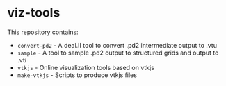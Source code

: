 # viz-tools

This repository contains:
- ``convert-pd2`` - A deal.II tool to convert .pd2 intermediate output to .vtu
- ``sample`` - A tool to sample .pd2 output to structured grids and output to .vti
- ``vtkjs`` - Online visualization tools based on vtkjs
- ``make-vtkjs`` - Scripts to produce vtkjs files
